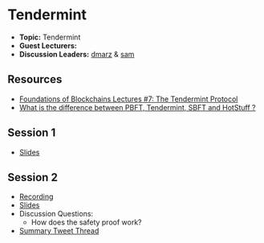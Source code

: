# Tendermint

- **Topic:** Tendermint
- **Guest Lecturers:**
- **Discussion Leaders:** [dmarz](https://x.com/DistributedMarz) & [sam](https://x.com/samlafer)

## Resources
- [Foundations of Blockchains Lectures #7: The Tendermint Protocol](https://timroughgarden.github.io/fob21/l/l7.pdf)
- [What is the difference between PBFT, Tendermint, SBFT and HotStuff ?](https://decentralizedthoughts.github.io/2019-06-23-what-is-the-difference-between/)

## Session 1

- [Slides](https://docs.google.com/presentation/d/13pBKfyQxo9fMzmVuAywBwHqxnikeLFfXoPkSuGerZEo/edit?usp=sharing)

## Session 2

- [Recording]()
- [Slides]()
- Discussion Questions:
  - How does the safety proof work?
- [Summary Tweet Thread]()
